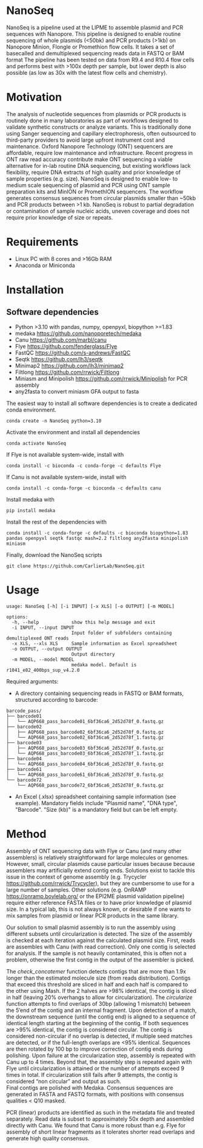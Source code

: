 # NanoSeq
NanoSeq is a pipeline used at the LIPME to assemble plasmid and PCR sequences with Nanopore. 
This pipeline is designed to enable routine sequencing of whole plasmids (<50bk) and PCR products (>1kb) on Nanopore Minion, Flongle or Promethion flow cells. It takes a set of basecalled and demultiplexed sequencing reads data in FASTQ or BAM format
The pipeline has been tested on data from R9.4 and R10.4 flow cells and performs best with >100x depth per sample, but lower depth is also possible (as low as 30x with the latest flow cells and chemistry). 

# Motivation
The analysis of nucleotide sequences from plasmids or PCR products is routinely done in many laboratories as part of workflows designed to validate synthetic constructs or analyze variants. This is traditionally done using Sanger sequencing and capillary electrophoresis, often outsourced to third-party providers to avoid large upfront instrument cost and maintenance. Oxford Nanopore Technology (ONT) sequencers are affordable, require low maintenance and infrastructure. Recent progress in ONT raw read accuracy contribute make ONT sequencing a viable alternative for in-lab routine DNA sequencing, but existing workflows lack flexibility, require DNA extracts of high quality and prior knowledge of sample properties (e.g. size). NanoSeq is designed to enable low- to medium scale sequencing of plasmid and PCR using ONT sample preparation kits and MinION or PromethION sequencers. The workflow generates consensus sequences from circular plasmids smaller than ~50kb and PCR products between >1 kb. NanoSeq is robust to partial degradation or contamination of sample nucleic acids, uneven coverage and does not require prior knowledge of size or repeats. 

# Requirements
- Linux PC with 8 cores and >16Gb RAM
- Anaconda or Miniconda

# Installation
## Software dependencies
- Python >3.10 with pandas, numpy, openpyxl, biopython >=1.83
- medaka https://github.com/nanoporetech/medaka
- Canu https://github.com/marbl/canu
- Flye https://github.com/fenderglass/Flye
- FastQC https://github.com/s-andrews/FastQC
- Seqtk https://github.com/lh3/seqtk
- Minimap2 https://github.com/lh3/minimap2
- Filtlong https://github.com/rrwick/Filtlong
- Miniasm and Minipolish https://github.com/rrwick/Minipolish for PCR assembly
- any2fasta to convert miniasm GFA output to fasta

The easiest way to install all software dependencies is to create a dedicated conda environment. 

```conda create -n NanoSeq python=3.10```

Activate the environment and install all dependencies

```conda activate NanoSeq```

If Flye is not available system-wide, install with

```conda install -c bioconda -c conda-forge -c defaults Flye```

If Canu is not available system-wide, install with

```conda install -c conda-forge -c bioconda -c defaults canu```

Install medaka with 

```pip install medaka```

Install the rest of the dependencies with

```conda install -c conda-forge -c defaults -c bioconda biopython=1.83 pandas openpyxl seqtk fastqc mash=2.2 filtlong any2fasta minipolish miniasm```

Finally, download the NanoSeq scripts

```git clone https://github.com/CarlierLab/NanoSeq.git```

# Usage
```
usage: NanoSeq [-h] [-i INPUT] [-x XLS] [-o OUTPUT] [-m MODEL]

options:
  -h, --help            show this help message and exit
  -i INPUT, --input INPUT
                        Input folder of subfolders containing demultiplexed ONT reads
  -x XLS, --xls XLS     Sample information as Excel spreadsheet
  -o OUTPUT, --output OUTPUT
                        Output directory
  -m MODEL, --model MODEL
                        medaka model. Default is r1041_e82_400bps_sup_v4.2.0
```

Required arguments:
- A directory containing sequencing reads in FASTQ or BAM formats, structured according to barcode:
```
barcode_pass/
├── barcode01
│   └── AQP668_pass_barcode01_6bf36ca6_2d52d78f_0.fastq.gz
├── barcode02
│   ├── AQP668_pass_barcode02_6bf36ca6_2d52d78f_0.fastq.gz
│   └── AQP668_pass_barcode02_6bf36ca6_2d52d78f_1.fastq.gz
├── barcode03
│   ├── AQP668_pass_barcode03_6bf36ca6_2d52d78f_0.fastq.gz
│   └── AQP668_pass_barcode03_6bf36ca6_2d52d78f_1.fastq.gz
├── barcode04
│   └── AQP668_pass_barcode04_6bf36ca6_2d52d78f_0.fastq.gz
├── barcode61
│   └── AQP668_pass_barcode61_6bf36ca6_2d52d78f_0.fastq.gz
└── barcode72
    └── AQP668_pass_barcode72_6bf36ca6_2d52d78f_0.fastq.gz
```
- An Excel (.xlsx) spreadsheet containing sample information (see example). Mandatory fields include "Plasmid name", "DNA type", "Barcode". "Size (kb)" is a mandatory field but can be left empty.
 
# Method

Assembly of ONT sequencing data with Flye or Canu (and many other assemblers) is relatively straightforward for large molecules or genomes. However, small, circular plasmids cause particular issues because because assemblers may artificially extend contig ends. Solutions exist to tackle this issue in the context of genome assembly (e.g. Trycycler https://github.com/rrwick/Trycycler), but they are cumbersome to use for a large number of samples. Other solutions (e.g. OnRAMP https://onramp.boylelab.org/ or the EPI2ME plasmid validation pipeline) require either reference FASTA files or to have prior knowledge of plasmid size. In a typical lab, this is not always known, or desirable if one wants to mix samples from plasmid or linear PCR products in the same library. 

Our solution to small plasmid assembly is to run the assembly using different subsets until circularization is detected. The size of the assembly is checked at each iteration against the calculated plasmid size. First, reads are assembles with Canu (with read correction). Only one contig is selected for analysis. If the sample is not heavily contaminated, this is often not a problem, otherwise the first contig in the output of the assembler is picked.

The *check_concatemer* function detects contigs that are more than 1.9x longer than the estimated molecule size (from reads distribution). Contigs that exceed this threshold are sliced in half and each half is compared to the other using Mash. If the 2 halves are >98% identical, the contig is sliced in half (leaving 20% overhangs to allow for circularization). 
The *circularize* function attempts to find overlaps of 30bp (allowing 1 mismatch) between the 5’end of the contig and an internal fragment. Upon detection of a match, the downstream sequence (until the contig end) is aligned to a sequence of identical length starting at the beginning of the contig. If both sequences are >95% identical, the contig is considered circular. The contig is considered non-circular if no overlap is detected, if multiple seed matches are detected, or if the full-length overlaps are <95% identical. Sequences are then rotated by 100 bp to improve correction of contig ends during polishing. Upon failure at the circularization step, assembly is repeated with Canu up to 4 times. Beyond that, the assembly step is repeated again with Flye until circularization is attained or the number of attempts exceed 9 times in total. If circularization still fails after 9 attempts, the contig is considered “non circular” and output as such.  
Final contigs are polished with Medaka. Consensus sequences are generated in FASTA and FASTQ formats, with positions with consensus qualities < Q10 masked. 

PCR (linear) products are identified as such in the metadata file and treated separately. Read data is subset to approximately 50x depth and assembled directly with Canu. We found that Canu is more robust than e.g. Flye for assembly of short linear fragments as it tolerates shorter read overlaps and generate high quality consensus. 



